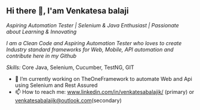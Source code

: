 ## Hi there 👋, I'am Venkatesa balaji
 _Aspiring Automation Tester | Selenium & Java Enthusiast | Passionate about Learning & Innovating_

_I am a Clean Code and Aspiring Automation Tester who loves to create Industry standard frameworks for Web, Mobile, API automation and contribute here in my Github_

_Skills:_ Core Java, Selenium, Cucumber, TestNG, GIT

- 🔭 I’m currently working on TheOneFramework to automate Web and Api using Selenium and Rest Assured
- 📫 How to reach me: www.linkedin.com/in/venkatesabalajik/ (primary) or venkatesabalajik@outlook.com(secondary)
